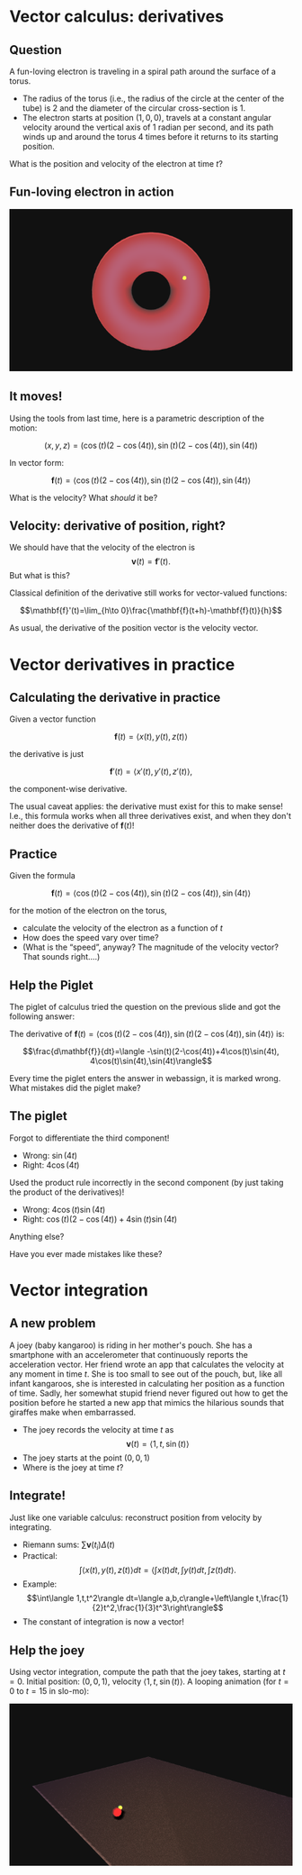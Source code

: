 Vector calculus: derivatives
============================

Question
--------

A fun-loving electron is traveling in a spiral path around the surface
of a torus.

-   The radius of the torus (i.e., the radius of the circle at the
    center of the tube) is $2$ and the diameter of the circular
    cross-section is $1$.
-   The electron starts at position $(1,0,0)$, travels at a constant
    angular velocity around the vertical axis of $1$ radian per
    second, and its path winds up and around the torus $4$ times
    before it returns to its starting position.

What is the position and velocity of the electron at time $t$?

Fun-loving electron in action
-----------------------------
<div id="torus">
  <img src="media/lecture-8-torus.png"></img>
</div>
<script type="text/javascript">
//<![CDATA[
(function(){
    var scene = new MathScene("torus");
    scene.camera.position.set(0, 1, 10);
    var torusgeo = new THREE.TorusGeometry(2, 1, 64, 48);

    var torus = new THREE.Mesh(torusgeo, new THREE.MeshPhongMaterial({
        ambient: 0x555555,
        color: 0xee0000,
        emmissive: 0x00eeee,
        specular: 0x123456,
        shininess: 5,
        opacity: 0.7,
        transparent: true,
        side: THREE.DoubleSide
    }));

    scene.scene.add(torus);

    var electron = new THREE.Mesh(new THREE.SphereGeometry(0.1), new THREE.MeshLambertMaterial({
        ambient: 0x555555,
        color: 0xffff00,
        reflectivity: 100,
        side: THREE.DoubleSide
    }));

    scene.scene.add(electron);

    electron.position.set(1, 0, 0);

    scene.calc = function(t) {
        t = t / 1000;
        electron.position.set(Math.cos(t) * (2 - Math.cos(4 * t)), Math.sin(t) * (2 - Math.cos(4 * t)), Math.sin(4 * t));
        // console.log(scene);
    };

    scene.create();
}());
//]]>
</script>


It moves!
---------

Using the tools from last time, here is a parametric description of the
motion:

$$(x,y,z)=(\cos(t)(2-\cos(4t)),\sin(t)(2-\cos(4t)),\sin(4t))$$

In vector form:

$$\mathbf{f}(t)=\langle
\cos(t)(2-\cos(4t)),\sin(t)(2-\cos(4t)),\sin(4t)\rangle$$

What is the velocity? What *should* it be?

Velocity: derivative of position, right?
----------------------------------------

We should have that the velocity of the electron is $$\mathbf{v}(t)=\mathbf{f}'(t).$$ But what is this?

Classical definition of the derivative still works for vector-valued
functions:

$$\mathbf{f}'(t)=\lim_{h\to 0}\frac{\mathbf{f}(t+h)-\mathbf{f}(t)}{h}$$

As usual, the derivative of the position vector is the velocity vector.

Vector derivatives in practice
==============================

Calculating the derivative in practice
--------------------------------------

Given a vector function

$$\mathbf{f}(t)=\langle x(t),y(t),z(t)\rangle$$

the derivative is just

$$\mathbf{f}'(t)=\langle x'(t),y'(t),z'(t)\rangle,$$

the component-wise derivative.

The usual caveat applies: the derivative must exist for this to make
sense! I.e., this formula works when all three derivatives exist, and
when they don't neither does the derivative of $\mathbf{f}(t)$!

Practice
--------

Given the formula

$$\mathbf{f}(t)=\langle
\cos(t)(2-\cos(4t)),\sin(t)(2-\cos(4t)),\sin(4t)\rangle$$

for the motion of the electron on the torus,

-   calculate the velocity of the electron as a function of $t$
-   How does the speed vary over time?
-   (What is the “speed”, anyway? The magnitude of the velocity vector?
    That sounds right....)

Help the Piglet
---------------

The piglet of calculus tried the question on the previous slide and got
the following answer:

The derivative of $\mathbf{f}(t)=\langle
\cos(t)(2-\cos(4t)),\sin(t)(2-\cos(4t)),\sin(4t)\rangle$ is:

$$\frac{d\mathbf{f}}{dt}=\langle
-\sin(t)(2-\cos(4t))+4\cos(t)\sin(4t),
4\cos(t)\sin(4t),\sin(4t)\rangle$$

Every time the piglet enters the answer in webassign, it is marked
wrong. What mistakes did the piglet make?

The piglet
----------

Forgot to differentiate the third component!

-   Wrong: $\sin(4t)$
-   Right: $4\cos(4t)$

Used the product rule incorrectly in the second component (by just
taking the product of the derivatives)!

-   Wrong: $4\cos(t)\sin(4t)$
-   Right: $\cos(t)(2-\cos(4t))+4\sin(t)\sin(4t)$

Anything else?

Have you ever made mistakes like these?

Vector integration
==================

A new problem
-------------

A joey (baby kangaroo) is riding in her mother's pouch. She has a
smartphone with an accelerometer that continuously reports the
acceleration vector. Her friend wrote an app that calculates the
velocity at any moment in time $t$. She is too small to see out of the
pouch, but, like all infant kangaroos, she is interested in calculating
her position as a function of time. Sadly, her somewhat stupid friend
never figured out how to get the position before he started a new app
that mimics the hilarious sounds that giraffes make when embarrassed.

-   The joey records the velocity at time $t$ as $$\mathbf{v}(t)=\langle 1,t,\sin(t)\rangle$$
-   The joey starts at the point $(0,0,1)$
-   Where is the joey at time $t$?

Integrate!
----------

Just like one variable calculus: reconstruct position from velocity by
integrating.

-   Riemann sums: $\sum\mathbf{v}(t_i)\Delta(t)$
-   Practical: $$\int\langle x(t),y(t),z(t)\rangle
    dt=\left\langle\int x(t)dt,\int y(t)dt,\int
    z(t)dt\right\rangle.$$
-   Example: $$\int\langle 1,t,t^2\rangle dt=\langle
    a,b,c\rangle+\left\langle
    t,\frac{1}{2}t^2,\frac{1}{3}t^3\right\rangle$$
-   The constant of integration is now a vector!

Help the joey
-------------

Using vector integration, compute the path that the joey takes, starting
at $t=0$. Initial position: $(0,0,1)$, velocity $\langle
1,t,\sin(t)\rangle$. A looping animation (for $t=0$ to $t=15$ in
slo-mo):

<div id="joeycontainer">
  <img src="media/lecture-8-joeycontainer.png"></img>
</div>
<script type="text/javascript">
//<![CDATA[
  var joey = new MathScene("joeycontainer");
  joey.camera.position.set(22, 20, 15);
  joey.cameraControls.target.set(3, 0, 3);
  joey.renderer.shadowMapEnabled = true;
  joey.renderer.shadowMapSoft = true;
  joey.renderer.shadowCameraNear = 3;
  joey.renderer.shadowCameraFar = joey.camera.far;
  joey.renderer.shadowCameraFov = 50;
  joey.renderer.shadowMapBias = 0.0039;
  joey.renderer.shadowMapDarkness = 1.0;
  joey.renderer.shadowMapWidth = 1024;
  joey.renderer.shadowMapHeight = 1024;
  joey.pointLight.intensity = 0;
  joey.spot = new THREE.SpotLight(0xffffff, 0.7);
  joey.spot.position.set(40, 40, 40);
  joey.spot.castShadow = true;
  joey.spot.shadowDarkness = 1.0;
  joey.spot.shadowCameraFov = 50;
  joey.scene.add(joey.spot);
  joey.joey = new THREE.Mesh(new THREE.SphereGeometry(0.6), new THREE.MeshLambertMaterial({
    color: 0xff0000,
    ambient: 0x333333
  }));
  joey.joey.castShadow = true;
  joey.joey.receiveShadow = true;
  joey.scene.add(joey.joey);
  joey.joey.position.set(0, 0, 1);
  joey.joeylet = new THREE.Mesh(new THREE.SphereGeometry(0.3), new THREE.MeshLambertMaterial({
    color: 0xffff00,
    ambient: 0x123456
  }));
  joey.joeylet.castShadow = true;
  joey.joeylet.receiveShadow = true;
  joey.scene.add(joey.joeylet);
  joey.joeylet.position.set(0, 0, 1);
  joey.ground = new THREE.Mesh(new THREE.PlaneGeometry(30, 40), MathScene.UWMaterial.clone());
  //joey.ground.rotation.set(3 * Math.PI / 2, 0, 0);
  joey.ground.position.set(0, 0, 0);
  joey.ground.castShadow = true;
  joey.ground.receiveShadow = true;
  joey.scene.add(joey.ground);
  joey.y = function(t) {
    return 0.05 * t ^ 2;
  };
  joey.z = function(t) {
    return 2 - Math.cos(t);
  };
  joey.x = function(t) {
    return t;
  };

  joey.calc = function(t) {
    t = t / 300 % 15;
    joey.joey.position.set(joey.x(t), joey.y(t), joey.z(t));
    joey.joeylet.position.set(joey.x(t - 0.5), joey.y(t - 0.5), joey.z(t - 0.5));
  };

  joey.create();
//]]>
</script>
